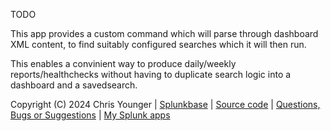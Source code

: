 TODO 

This app provides a custom command which will parse through dashboard XML content, to find suitably configured searches which it will then run. 

This enables a convinient way to produce daily/weekly reports/healthchecks without having to duplicate search logic into a dashboard and a savedsearch. 

Copyright (C) 2024 Chris Younger | [Splunkbase](https://splunkbase.splunk.com/app/XXX/#/details) | [Source code](https://github.com/ChrisYounger/dashboard_search_scheduler) | [Questions, Bugs or Suggestions](https://answers.splunk.com/app/questions/4910.html) | [My Splunk apps](https://splunkbase.splunk.com/apps/#/author/chrisyoungerjds)